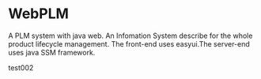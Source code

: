 # WebPLM
A PLM system with java web.
An Infomation System describe for the whole product lifecycle management.
The front-end uses easyui.The server-end uses java SSM framework.

test002
